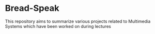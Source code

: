 # Bread-Speak
This repository aims to summarize various projects related to Multimedia Systems which have been worked on during lectures
